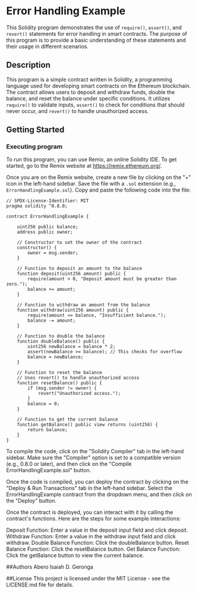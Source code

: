 # Error Handling Example

This Solidity program demonstrates the use of `require()`, `assert()`, and `revert()` statements for error handling in smart contracts. The purpose of this program is to provide a basic understanding of these statements and their usage in different scenarios.

## Description

This program is a simple contract written in Solidity, a programming language used for developing smart contracts on the Ethereum blockchain. The contract allows users to deposit and withdraw funds, double the balance, and reset the balance under specific conditions. It utilizes `require()` to validate inputs, `assert()` to check for conditions that should never occur, and `revert()` to handle unauthorized access.

## Getting Started

### Executing program

To run this program, you can use Remix, an online Solidity IDE. To get started, go to the Remix website at https://remix.ethereum.org/.

Once you are on the Remix website, create a new file by clicking on the "+" icon in the left-hand sidebar. Save the file with a `.sol` extension (e.g., `ErrorHandlingExample.sol`). Copy and paste the following code into the file:

```solidity
// SPDX-License-Identifier: MIT
pragma solidity ^0.8.0;

contract ErrorHandlingExample {

    uint256 public balance;
    address public owner;

    // Constructor to set the owner of the contract
    constructor() {
        owner = msg.sender;
    }

    // Function to deposit an amount to the balance
    function deposit(uint256 amount) public {
        require(amount > 0, "Deposit amount must be greater than zero.");
        balance += amount;
    }

    // Function to withdraw an amount from the balance
    function withdraw(uint256 amount) public {
        require(amount <= balance, "Insufficient balance.");
        balance -= amount;
    }

    // Function to double the balance
    function doubleBalance() public {
        uint256 newBalance = balance * 2;
        assert(newBalance >= balance); // This checks for overflow
        balance = newBalance;
    }

    // Function to reset the balance
    // Uses revert() to handle unauthorized access
    function resetBalance() public {
        if (msg.sender != owner) {
            revert("Unauthorized access.");
        }
        balance = 0;
    }

    // Function to get the current balance
    function getBalance() public view returns (uint256) {
        return balance;
    }
}
```

To compile the code, click on the "Solidity Compiler" tab in the left-hand sidebar. Make sure the "Compiler" option is set to a compatible version (e.g., 0.8.0 or later), and then click on the "Compile ErrorHandlingExample.sol" button.

Once the code is compiled, you can deploy the contract by clicking on the "Deploy & Run Transactions" tab in the left-hand sidebar. Select the ErrorHandlingExample contract from the dropdown menu, and then click on the "Deploy" button.

Once the contract is deployed, you can interact with it by calling the contract's functions. Here are the steps for some example interactions:

Deposit Function: Enter a value in the deposit input field and click deposit.
Withdraw Function: Enter a value in the withdraw input field and click withdraw.
Double Balance Function: Click the doubleBalance button.
Reset Balance Function: Click the resetBalance button.
Get Balance Function: Click the getBalance button to view the current balance.

##Authors
Abero Isaiah D. Geronga

##License
This project is licensed under the MIT License - see the LICENSE.md file for details.
